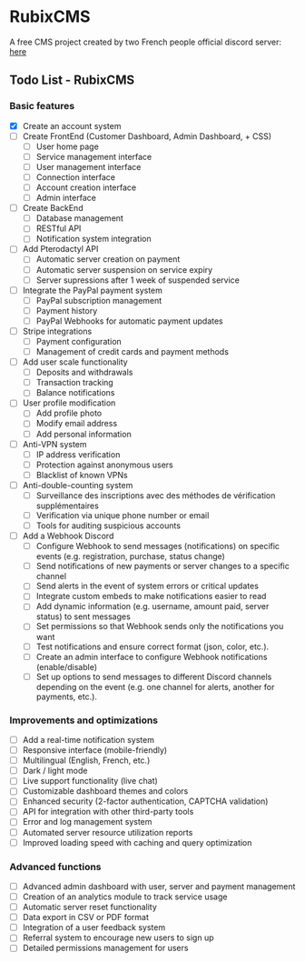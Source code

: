 # RubixCMS
A free CMS project created by two French people
official discord server: [here](https://discord.gg/JWZFuDtNtp)

## Todo List - RubixCMS

### Basic features
- [x] Create an account system
- [ ] Create FrontEnd (Customer Dashboard, Admin Dashboard, + CSS)
  - [ ] User home page
  - [ ] Service management interface
  - [ ] User management interface
  - [ ] Connection interface
  - [ ] Account creation interface
  - [ ] Admin interface
- [ ] Create BackEnd
  - [ ] Database management
  - [ ] RESTful API
  - [ ] Notification system integration
- [ ] Add Pterodactyl API
  - [ ] Automatic server creation on payment
  - [ ] Automatic server suspension on service expiry
  - [ ] Server supressions after 1 week of suspended service
- [ ] Integrate the PayPal payment system
  - [ ] PayPal subscription management
  - [ ] Payment history
  - [ ] PayPal Webhooks for automatic payment updates
- [ ] Stripe integrations
  - [ ] Payment configuration
  - [ ] Management of credit cards and payment methods
- [ ] Add user scale functionality
  - [ ] Deposits and withdrawals
  - [ ] Transaction tracking
  - [ ] Balance notifications
- [ ] User profile modification
  - [ ] Add profile photo
  - [ ] Modify email address
  - [ ] Add personal information
- [ ] Anti-VPN system
  - [ ] IP address verification
  - [ ] Protection against anonymous users
  - [ ] Blacklist of known VPNs
- [ ] Anti-double-counting system
  - [ ] Surveillance des inscriptions avec des méthodes de vérification supplémentaires
  - [ ] Verification via unique phone number or email
  - [ ] Tools for auditing suspicious accounts
- [ ] Add a Webhook Discord
  - [ ] Configure Webhook to send messages (notifications) on specific events (e.g. registration, purchase, status change)
  - [ ] Send notifications of new payments or server changes to a specific channel
  - [ ] Send alerts in the event of system errors or critical updates
  - [ ] Integrate custom embeds to make notifications easier to read
  - [ ] Add dynamic information (e.g. username, amount paid, server status) to sent messages
  - [ ] Set permissions so that Webhook sends only the notifications you want
  - [ ] Test notifications and ensure correct format (json, color, etc.).
  - [ ] Create an admin interface to configure Webhook notifications (enable/disable)
  - [ ] Set up options to send messages to different Discord channels depending on the event (e.g. one channel for alerts, another for payments, etc.).

### Improvements and optimizations
- [ ] Add a real-time notification system
- [ ] Responsive interface (mobile-friendly)
- [ ] Multilingual (English, French, etc.)
- [ ] Dark / light mode
- [ ] Live support functionality (live chat)
- [ ] Customizable dashboard themes and colors
- [ ] Enhanced security (2-factor authentication, CAPTCHA validation)
- [ ] API for integration with other third-party tools
- [ ] Error and log management system
- [ ] Automated server resource utilization reports
- [ ] Improved loading speed with caching and query optimization

### Advanced functions
- [ ] Advanced admin dashboard with user, server and payment management
- [ ] Creation of an analytics module to track service usage
- [ ] Automatic server reset functionality
- [ ] Data export in CSV or PDF format
- [ ] Integration of a user feedback system
- [ ] Referral system to encourage new users to sign up
- [ ] Detailed permissions management for users
